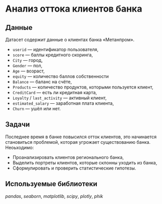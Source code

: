 # Анализ оттока клиентов банка

## Данные

Датасет содержит данные о клиентах банка «Метанпром».  

* `userid` — идентификатор пользователя,
* `score` — баллы кредитного скоринга,
* `City` — город,
* `Gender` — пол,
* `Age` — возраст,
* `equity`  — количество баллов собственности
* `Balance` — баланс на счёте,
* `Products` — количество продуктов, которыми пользуется клиент,
* `CreditCard` — есть ли кредитная карта,
* `Loyalty` / `last_activity` — активный клиент,
* `estimated_salary` — заработная плата клиента,
* `Churn` — ушёл или нет.

## Задачи

Последнее время в банке повысился отток клиентов, это начинается становиться проблемой, которая угрожает существованию банка. Неоьходимо:

* Проанализировать клиентов регионального банка,
* Выделить портреты клиентов, которые склонны уходить из банка,
* Сформулировать и проверить статистические гипотезы. 

## Используемые библиотеки

*pandas*, *seaborn*, *matplotlib*, *scipy*, *plotly*, *phik*
